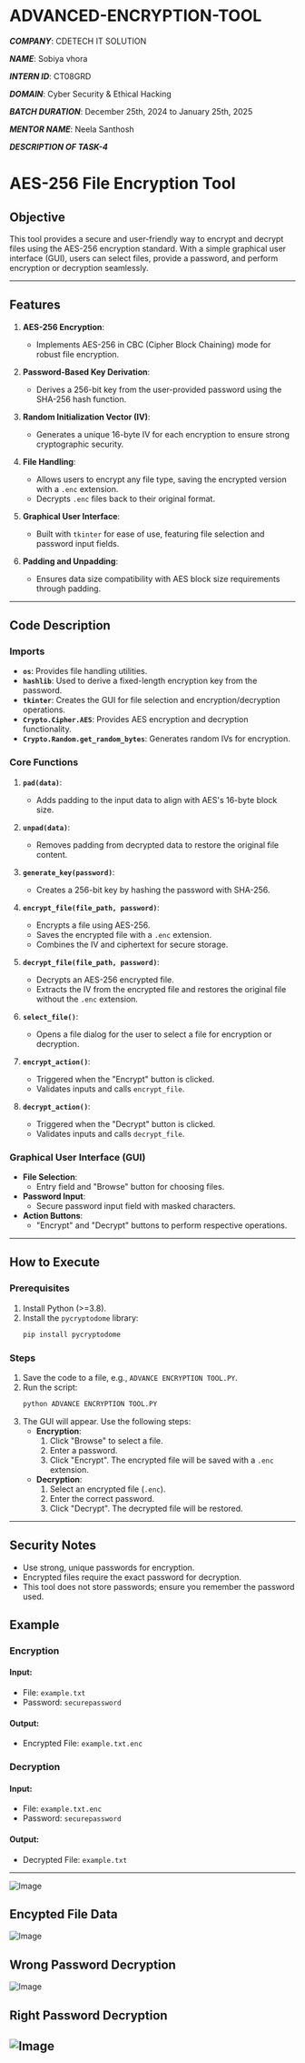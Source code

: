 # ADVANCED-ENCRYPTION-TOOL
***COMPANY***: CDETECH IT SOLUTION

***NAME***: Sobiya vhora

***INTERN ID***: CT08GRD

***DOMAIN***: Cyber Security & Ethical Hacking

***BATCH DURATION***: December 25th, 2024 to January 25th, 2025

***MENTOR NAME***: Neela Santhosh

***DESCRIPTION OF TASK-4***
# AES-256 File Encryption Tool

## Objective
This tool provides a secure and user-friendly way to encrypt and decrypt files using the AES-256 encryption standard. With a simple graphical user interface (GUI), users can select files, provide a password, and perform encryption or decryption seamlessly.

---

## Features

1. **AES-256 Encryption**:
   - Implements AES-256 in CBC (Cipher Block Chaining) mode for robust file encryption.

2. **Password-Based Key Derivation**:
   - Derives a 256-bit key from the user-provided password using the SHA-256 hash function.

3. **Random Initialization Vector (IV)**:
   - Generates a unique 16-byte IV for each encryption to ensure strong cryptographic security.

4. **File Handling**:
   - Allows users to encrypt any file type, saving the encrypted version with a `.enc` extension.
   - Decrypts `.enc` files back to their original format.

5. **Graphical User Interface**:
   - Built with `tkinter` for ease of use, featuring file selection and password input fields.

6. **Padding and Unpadding**:
   - Ensures data size compatibility with AES block size requirements through padding.

---

## Code Description

### Imports
- **`os`**: Provides file handling utilities.
- **`hashlib`**: Used to derive a fixed-length encryption key from the password.
- **`tkinter`**: Creates the GUI for file selection and encryption/decryption operations.
- **`Crypto.Cipher.AES`**: Provides AES encryption and decryption functionality.
- **`Crypto.Random.get_random_bytes`**: Generates random IVs for encryption.

### Core Functions

1. **`pad(data)`**:
   - Adds padding to the input data to align with AES's 16-byte block size.

2. **`unpad(data)`**:
   - Removes padding from decrypted data to restore the original file content.

3. **`generate_key(password)`**:
   - Creates a 256-bit key by hashing the password with SHA-256.

4. **`encrypt_file(file_path, password)`**:
   - Encrypts a file using AES-256.
   - Saves the encrypted file with a `.enc` extension.
   - Combines the IV and ciphertext for secure storage.

5. **`decrypt_file(file_path, password)`**:
   - Decrypts an AES-256 encrypted file.
   - Extracts the IV from the encrypted file and restores the original file without the `.enc` extension.

6. **`select_file()`**:
   - Opens a file dialog for the user to select a file for encryption or decryption.

7. **`encrypt_action()`**:
   - Triggered when the "Encrypt" button is clicked.
   - Validates inputs and calls `encrypt_file`.

8. **`decrypt_action()`**:
   - Triggered when the "Decrypt" button is clicked.
   - Validates inputs and calls `decrypt_file`.

### Graphical User Interface (GUI)
- **File Selection**:
  - Entry field and "Browse" button for choosing files.
- **Password Input**:
  - Secure password input field with masked characters.
- **Action Buttons**:
  - "Encrypt" and "Decrypt" buttons to perform respective operations.

---

## How to Execute

### Prerequisites
1. Install Python (>=3.8).
2. Install the `pycryptodome` library:
   ```bash
   pip install pycryptodome
   ```

### Steps
1. Save the code to a file, e.g., `ADVANCE ENCRYPTION TOOL.PY`.
2. Run the script:
   ```bash
   python ADVANCE ENCRYPTION TOOL.PY
   ```
3. The GUI will appear. Use the following steps:
   - **Encryption**:
     1. Click "Browse" to select a file.
     2. Enter a password.
     3. Click "Encrypt". The encrypted file will be saved with a `.enc` extension.
   - **Decryption**:
     1. Select an encrypted file (`.enc`).
     2. Enter the correct password.
     3. Click "Decrypt". The decrypted file will be restored.

---

## Security Notes
- Use strong, unique passwords for encryption.
- Encrypted files require the exact password for decryption.
- This tool does not store passwords; ensure you remember the password used.

## Example

### Encryption
#### Input:
- File: `example.txt`
- Password: `securepassword`

#### Output:
- Encrypted File: `example.txt.enc`

### Decryption
#### Input:
- File: `example.txt.enc`
- Password: `securepassword`

#### Output:
- Decrypted File: `example.txt`

---
![Image](https://github.com/user-attachments/assets/bd4fcc09-dfc5-4288-9d78-c0bd22db59d0)

## Encypted File Data
![Image](https://github.com/user-attachments/assets/6d78215e-d283-461d-a232-49de5da0cffa)

## Wrong Password Decryption
![Image](https://github.com/user-attachments/assets/63b9a520-5040-465c-8e42-be30866b1fd0)

## Right Password Decryption
![Image](https://github.com/user-attachments/assets/2ac0581a-8305-4ae8-86d4-06ddbcbe4449)
---


